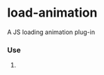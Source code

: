# load-animation
A JS loading animation plug-in

### Use

1. <script src="this.js" />
2. Create a obejct by
   ```javascript
     let warp = new LoadWrap(element, {
      imgSrc: "url('.../xx/xx.jpg')",
      ...//could add { boxDomStyle: "", imgDomStyle: "" } yet
      }
      
   ```
   or
   ```javascript
      LoadWrap(element, {
      imgSrc: "url('.../xx/xx.jpg')",
      ...//could add { boxDomStyle: "", imgDomStyle: "" } yet
      }
      
   ```
